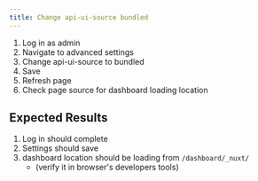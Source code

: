 ```yaml
---
title: Change api-ui-source bundled	
---
```

1. Log in as admin
1. Navigate to advanced settings
1. Change api-ui-source to bundled
1. Save
1. Refresh page
1. Check page source for dashboard loading location

## Expected Results
1. Log in should complete
1. Settings should save
1. dashboard location should be loading from `/dashboard/_nuxt/`
    - (verify it in browser's developers tools)